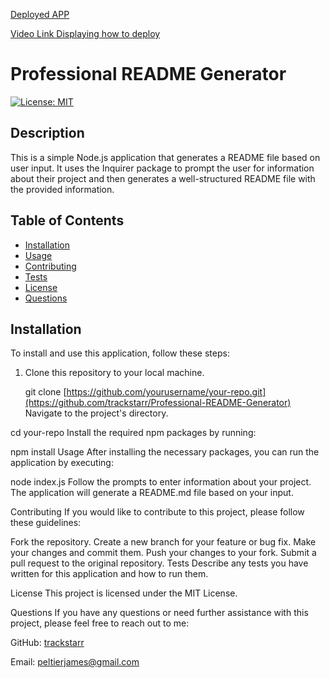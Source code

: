 [Deployed APP](https://trackstarr.github.io/Professional-README-Generator/)


[Video Link Displaying how to deploy](https://drive.google.com/file/d/1pRxDipbpVSWcdK2w6aqLJA1vui2oP-L2/view)

# Professional README Generator

[![License: MIT](https://img.shields.io/badge/License-MIT-blue.svg)](https://opensource.org/licenses/MIT)

## Description

This is a simple Node.js application that generates a README file based on user input. It uses the Inquirer package to prompt the user for information about their project and then generates a well-structured README file with the provided information.

## Table of Contents

- [Installation](#installation)
- [Usage](#usage)
- [Contributing](#contributing)
- [Tests](#tests)
- [License](#license)
- [Questions](#questions)

## Installation

To install and use this application, follow these steps:

1. Clone this repository to your local machine.

   git clone [https://github.com/yourusername/your-repo.git](https://github.com/trackstarr/Professional-README-Generator)
Navigate to the project's directory.


cd your-repo
Install the required npm packages by running:



npm install
Usage
After installing the necessary packages, you can run the application by executing:


node index.js
Follow the prompts to enter information about your project. The application will generate a README.md file based on your input.

Contributing
If you would like to contribute to this project, please follow these guidelines:

Fork the repository.
Create a new branch for your feature or bug fix.
Make your changes and commit them.
Push your changes to your fork.
Submit a pull request to the original repository.
Tests
Describe any tests you have written for this application and how to run them.

License
This project is licensed under the MIT License.

Questions
If you have any questions or need further assistance with this project, please feel free to reach out to me:

GitHub: [trackstarr](https://github.com/trackstarr)

Email: peltierjames@gmail.com
